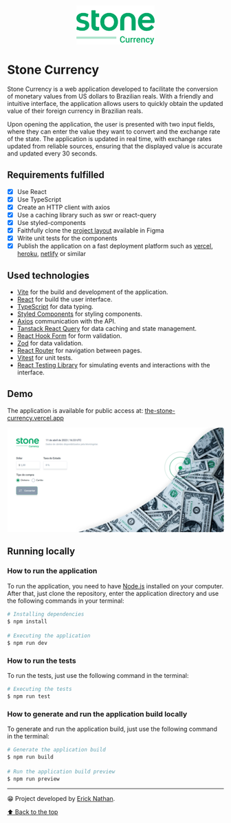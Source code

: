 <div align="center">
   <img src=".github/project-logo.svg" height="90">
</div>

# Stone Currency
Stone Currency is a web application developed to facilitate the conversion of monetary values from US dollars to Brazilian reals. With a friendly and intuitive interface, the application allows users to quickly obtain the updated value of their foreign currency in Brazilian reals.

Upon opening the application, the user is presented with two input fields, where they can enter the value they want to convert and the exchange rate of the state. The application is updated in real time, with exchange rates updated from reliable sources, ensuring that the displayed value is accurate and updated every 30 seconds.

## Requirements fulfilled
- [x] Use React
- [x] Use TypeScript
- [x] Create an HTTP client with axios
- [x] Use a caching library such as swr or react-query
- [x] Use styled-components
- [x] Faithfully clone the [project layout](https://www.figma.com/file/y8IcDbllfaFAzXrEXR05PE/Teste-Front-Web-Stone) available in Figma
- [x] Write unit tests for the components
- [x] Publish the application on a fast deployment platform such as [vercel](https://vercel.com/), [heroku](https://www.heroku.com), [netlify](https://www.netlify.com) or similar

## Used technologies
- [Vite](https://vitejs.dev/) for the build and development of the application.
- [React](https://reactjs.org/) for build the user interface.
- [TypeScript](https://www.typescriptlang.org/) for data typing.
- [Styled Components](https://styled-components.com/) for styling components.
- [Axios](https://axios-http.com/docs/intro/) communication with the API.
- [Tanstack React Query](https://tanstack.com/query/) for data caching and state management.
- [React Hook Form](https://react-hook-form.com/) for form validation.
- [Zod](https://zod.dev/) for data validation.
- [React Router](https://reactrouter.com/) for navigation between pages.
- [Vitest](https://vitest.dev/) for unit tests.
- [React Testing Library](https://testing-library.com/docs/react-testing-library/intro/) for simulating events and interactions with the interface.

## Demo
The application is available for public access at: [the-stone-currency.vercel.app](https://the-stone-currency.vercel.app/)

![](./.github/project-screenshot.png)

## Running locally

### How to run the application
To run the application, you need to have [Node.js](https://nodejs.org/en/) installed on your computer. After that, just clone the repository, enter the application directory and use the following commands in your terminal:

```bash
# Installing dependencies
$ npm install

# Executing the application
$ npm run dev
```

### How to run the tests
To run the tests, just use the following command in the terminal:

```bash
# Executing the tests
$ npm run test
```

### How to generate and run the application build locally
To generate and run the application build, just use the following command in the terminal:

```bash
# Generate the application build
$ npm run build

# Run the application build preview
$ npm run preview
```

---

😁 Project developed by [Erick Nathan](https://www.linkedin.com/in/ericknathan/).

[⬆ Back to the top](#stone-currency)<br>